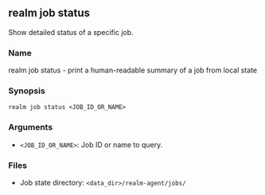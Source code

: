 ## realm job status

Show detailed status of a specific job.

### Name

realm job status - print a human-readable summary of a job from local state

### Synopsis

```
realm job status <JOB_ID_OR_NAME>
```

### Arguments

- `<JOB_ID_OR_NAME>`: Job ID or name to query.

### Files

- Job state directory: `<data_dir>/realm-agent/jobs/`


